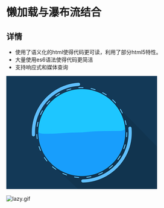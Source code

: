# 懒加载与瀑布流结合
## 详情
* 使用了语义化的html使得代码更可读，利用了部分html5特性。
* 大量使用es6语法使得代码更简洁
* 支持响应式和媒体查询

![loading.gif](https://github.com/chendss/WaterfallLazyLoading/blob/cyx/images/loading.gif)

![lazy.gif](https://github.com/chendss/WaterfallLazyLoading/blob/cyx/images/lazy.gif)
